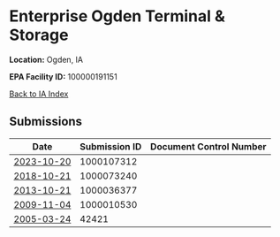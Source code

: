 # Enterprise Ogden Terminal & Storage

**Location:** Ogden, IA

**EPA Facility ID:** 100000191151

[Back to IA Index](../../index.md)

## Submissions

| Date | Submission ID | Document Control Number |
|------|--------------|-------------------------|
| [2023-10-20](submissions/1000107312.md) | 1000107312 |  |
| [2018-10-21](submissions/1000073240.md) | 1000073240 |  |
| [2013-10-21](submissions/1000036377.md) | 1000036377 |  |
| [2009-11-04](submissions/1000010530.md) | 1000010530 |  |
| [2005-03-24](submissions/42421.md) | 42421 |  |
